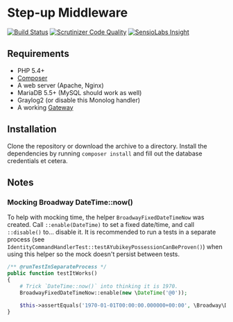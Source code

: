 Step-up Middleware
==================

[![Build Status](https://travis-ci.org/SURFnet/Stepup-Middleware.svg)](https://travis-ci.org/SURFnet/Stepup-Middleware) [![Scrutinizer Code Quality](https://scrutinizer-ci.com/g/SURFnet/Stepup-Middleware/badges/quality-score.png?b=develop)](https://scrutinizer-ci.com/g/SURFnet/Stepup-Middleware/?branch=develop) [![SensioLabs Insight](https://insight.sensiolabs.com/projects/ffe7f88f-648e-4ad8-b809-31ff4fead16a/mini.png)](https://insight.sensiolabs.com/projects/ffe7f88f-648e-4ad8-b809-31ff4fead16a)

## Requirements

 * PHP 5.4+
 * [Composer](https://getcomposer.org/)
 * A web server (Apache, Nginx)
 * MariaDB 5.5+ (MySQL should work as well)
 * Graylog2 (or disable this Monolog handler)
 * A working [Gateway](https://github.com/SURFnet/Stepup-Gateway)

## Installation

Clone the repository or download the archive to a directory. Install the dependencies by running `composer install` and fill out the database credentials et cetera.

## Notes

### Mocking Broadway DateTime::now()

To help with mocking time, the helper `BroadwayFixedDateTimeNow` was created. Call `::enable(DateTime)` to set a fixed
date/time, and call `::disable()` to… disable it. It is recommended to run a tests in a separate process (see
`IdentityCommandHandlerTest::testAYubikeyPossessionCanBeProven()`) when using this helper so the mock doesn't persist
between tests.

```php
/** @runTestInSeparateProcess */
public function testItWorks()
{
    # Trick `DateTime::now()` into thinking it is 1970.
    BroadwayFixedDateTimeNow::enable(new \DateTime('@0'));

    $this->assertEquals('1970-01-01T00:00:00.000000+00:00', \Broadway\Domain\DateTime::now()->toString());
}
```
